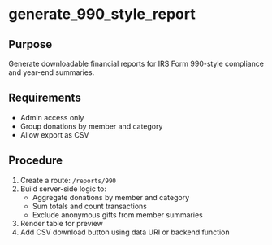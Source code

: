 # generate_990_style_report

## Purpose
Generate downloadable financial reports for IRS Form 990-style compliance and year-end summaries.

## Requirements
- Admin access only
- Group donations by member and category
- Allow export as CSV

## Procedure
1. Create a route: `/reports/990`
2. Build server-side logic to:
   - Aggregate donations by member and category
   - Sum totals and count transactions
   - Exclude anonymous gifts from member summaries
3. Render table for preview
4. Add CSV download button using data URI or backend function
